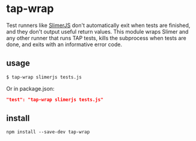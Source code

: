 # tap-wrap

Test runners like [SlimerJS](http://slimerjs.org/) don't automatically
exit when tests are finished, and they don't output useful return
values. This module wraps Slimer and any other runner that runs
TAP tests, kills the subprocess when tests are done, and exits
with an informative error code.

## usage

```sh
$ tap-wrap slimerjs tests.js
```

Or in package.json:

```json
"test": "tap-wrap slimerjs tests.js"
```

## install

    npm install --save-dev tap-wrap

